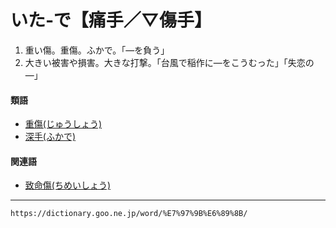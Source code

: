 # いた‐で【痛手／▽傷手】

1. 重い傷。重傷。ふかで。「―を負う」
2. 大きい被害や損害。大きな打撃。「台風で稲作に―をこうむった」「失恋の―」
    

#### 類語

-   [重傷(じゅうしょう)](https://dictionary.goo.ne.jp/word/%E9%87%8D%E5%82%B7/#jn-103880)
-   [深手(ふかで)](https://dictionary.goo.ne.jp/word/%E6%B7%B1%E6%89%8B/#jn-191184)

#### 関連語

-   [致命傷(ちめいしょう)](https://dictionary.goo.ne.jp/word/%E8%87%B4%E5%91%BD%E5%82%B7/#jn-142387)

---
`https://dictionary.goo.ne.jp/word/%E7%97%9B%E6%89%8B/`